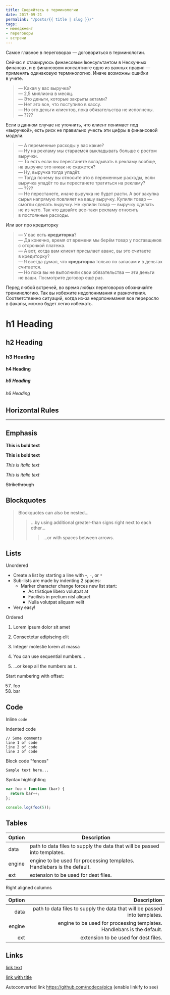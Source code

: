 ```yaml
---
title: Сверяйтесь в терминологии
date: 2017-09-21
permalink: "/posts/{{ title | slug }}/"
tags:
- менеджмент
- переговоры
- встречи
---
```

Самое главное в&nbsp;переговорах&nbsp;&mdash; договориться в&nbsp;терминологии.

Сейчас я&nbsp;стажируюсь финансовым lконсультантом в&nbsp;Нескучных финансах, и&nbsp;в&nbsp;финансовом консалтинге одно из&nbsp;важных правил&nbsp;&mdash; применять одинаковую терминологию. Иначе возможны ошибки в&nbsp;учете.

> — Какая у&nbsp;вас выручка?<br>
> — 2,5 миллиона в&nbsp;месяц.<br>
> — Это деньги, которые закрыты актами?<br>
> — Нет это все, что поступило в&nbsp;кассу.<br>
> — Но&nbsp;это деньги клиентов, пока обязательства не&nbsp;исполнены.<br>
> — ????

Если в&nbsp;данном случае не&nbsp;уточнить, что клиент понимает под &laquo;выручкой&raquo;, есть риск не&nbsp;правильно учесть эти цифры в&nbsp;финансовой модели.

> — А&nbsp;переменные расходы у&nbsp;вас какие?<br>
> — Ну&nbsp;на&nbsp;рекламу мы&nbsp;стараемся выкладывать больше с&nbsp;ростом выручки.<br>
> — То&nbsp;есть если вы&nbsp;перестанете вкладывать в&nbsp;рекламу вообще, на&nbsp;выручке это никак не&nbsp;скажется?<br>
> — Ну, выручка тогда упадёт.<br>
> — Тогда почему вы&nbsp;относите это в&nbsp;переменные расходы, если выручка упадёт то&nbsp;вы&nbsp;перестанете тратиться на&nbsp;рекламу?<br>
> — ????<br>
> — Не&nbsp;перестанете, иначе выручка не&nbsp;будет расти. А&nbsp;вот закупка сырья напрямую повлияет на&nbsp;вашу выручку. Купили товар&nbsp;&mdash; смогли сделать выручку. Не&nbsp;купили товар&nbsp;&mdash; выручку сделать не&nbsp;из&nbsp;чего. Так что давайте все-таки рекламу относить в&nbsp;постоянные расходы.<br>

Или вот про кредиторку

> — У&nbsp;вас есть **кредиторка**?<br>
> — Да&nbsp;конечно, время от&nbsp;времени мы&nbsp;берём товар у&nbsp;поставщиков с&nbsp;отсрочкой платежа.<br>
> — А&nbsp;вот, когда вам клиент присылает аванс, вы&nbsp;это считаете в&nbsp;кредиторку?<br>
> — Я&nbsp;всегда думал, что **кредиторка** только по&nbsp;запасам и&nbsp;в&nbsp;деньгах считается.<br>
> — Но&nbsp;пока вы&nbsp;не&nbsp;выполнили свои обязательства&nbsp;&mdash; эти деньги не&nbsp;ваши. Посмотрите договор ещё раз.<br>

Перед любой встречей, во&nbsp;время любых переговоров обозначайте треминологию. Так вы&nbsp;избежите недопонимания и&nbsp;разночтения. Соответственно ситуаций, когда из-за недопонимания все переросло в&nbsp;факапы, можно будет легко избежать.


# h1 Heading
## h2 Heading
### h3 Heading
#### h4 Heading
##### h5 Heading
###### h6 Heading


## Horizontal Rules
___

## Emphasis

**This is bold text**

__This is bold text__

*This is italic text*

_This is italic text_

~~Strikethrough~~


## Blockquotes


> Blockquotes can also be nested...
>> ...by using additional greater-than signs right next to each other...
> > > ...or with spaces between arrows.


## Lists

Unordered

+ Create a list by starting a line with `+`, `-`, or `*`
+ Sub-lists are made by indenting 2 spaces:
  - Marker character change forces new list start:
    * Ac tristique libero volutpat at
    + Facilisis in pretium nisl aliquet
    - Nulla volutpat aliquam velit
+ Very easy!

Ordered

1. Lorem ipsum dolor sit amet
2. Consectetur adipiscing elit
3. Integer molestie lorem at massa


1. You can use sequential numbers...
1. ...or keep all the numbers as `1.`

Start numbering with offset:

57. foo
1. bar


## Code

Inline `code`

Indented code

    // Some comments
    line 1 of code
    line 2 of code
    line 3 of code


Block code "fences"

```
Sample text here...
```

Syntax highlighting

``` js
var foo = function (bar) {
  return bar++;
};

console.log(foo(5));
```

## Tables

| Option | Description |
| ------ | ----------- |
| data   | path to data files to supply the data that will be passed into templates. |
| engine | engine to be used for processing templates. Handlebars is the default. |
| ext    | extension to be used for dest files. |

Right aligned columns

| Option | Description |
| ------:| -----------:|
| data   | path to data files to supply the data that will be passed into templates. |
| engine | engine to be used for processing templates. Handlebars is the default. |
| ext    | extension to be used for dest files. |


## Links

[link text](http://dev.nodeca.com)

[link with title](http://nodeca.github.io/pica/demo/ "title text!")

Autoconverted link https://github.com/nodeca/pica (enable linkify to see)

